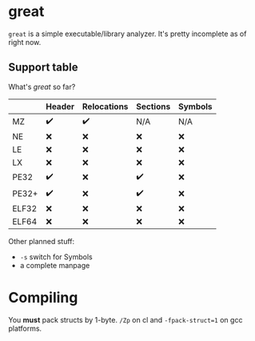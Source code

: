 
[//]: # (❌/✔️)

# great

`great` is a simple executable/library analyzer. It's pretty incomplete as of right now.

## Support table

What's _great_ so far?

| | Header | Relocations | Sections | Symbols |
|---|---|---|---|---|
| MZ | ✔️ | ✔️ | N/A | N/A |
| NE | ❌ | ❌ | ❌ | ❌ |
| LE | ❌ | ❌ | ❌ | ❌ |
| LX | ❌ | ❌ | ❌ | ❌ |
| PE32 | ✔️ | ❌ | ✔️ | ❌ |
| PE32+ | ✔️ | ❌ | ✔️ | ❌ |
| ELF32 | ❌ | ❌ | ❌ | ❌ |
| ELF64 | ❌ | ❌ | ❌ | ❌ |

Other planned stuff:
- `-s` switch for Symbols
- a complete manpage

# Compiling

You __must__ pack structs by 1-byte. `/Zp` on cl and `-fpack-struct=1` on gcc platforms.